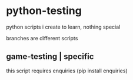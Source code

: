 # python-testing
python scripts i create to learn, nothing special

branches are different scripts

## game-testing | specific
this script requires enquiries (pip install enquiries)
